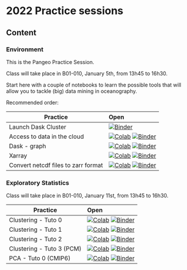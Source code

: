 # 2022 Practice sessions

## Content

### Environment

This is the Pangeo Practice Session. 

Class will take place in B01-010, January 5th, from 13h45 to 16h30.

Start here with a couple of notebooks to learn the possible tools that will allow you to tackle (big) data mining in oceanography.

Recommended order:

| Practice | Open |
|------------|:--------------|
| Launch Dask Cluster | [![Binder](https://img.shields.io/static/v1.svg?logo=Jupyter&label=Binder&message=Open+notebook&color=blue)](https://mybinder.org/v2/gh/obidam/ds2-2022/main?labpath=practice%2Fenvironment%2F01-Launch_Dask_Cluster.ipynb) |
| Access to data in the cloud | [![Colab](https://img.shields.io/static/v1?label=Google&message=Open+with+Colab&color=blue&style=plastic&logo=google-colab)](https://colab.research.google.com/github/obidam/ds2-2020/blob/ds2-2021/practice/environment/02-Access_to_data_in_the_cloud.ipynb) [![Binder](https://img.shields.io/static/v1.svg?logo=Jupyter&label=Binder&message=Open+notebook&color=blue)](https://mybinder.org/v2/gh/obidam/ds2-2022/main?labpath=practice%2Fenvironment%2F02-Access_to_data_in_the_cloud.ipynb) |
| Dask - graph | [![Colab](https://img.shields.io/static/v1?label=Google&message=Open+with+Colab&color=blue&style=plastic&logo=google-colab)](https://colab.research.google.com/github/obidam/ds2-2020/blob/ds2-2021/practice/environment/03-Dask_Graph.ipynb) [![Binder](https://img.shields.io/static/v1.svg?logo=Jupyter&label=Binder&message=Open+notebook&color=blue)](https://mybinder.org/v2/gh/obidam/ds2-2022/main?labpath=practice%2Fenvironment%2F03-Dask_Graph.ipynb) |
| Xarray | [![Colab](https://img.shields.io/static/v1?label=Google&message=Open+with+Colab&color=blue&style=plastic&logo=google-colab)](https://colab.research.google.com/github/obidam/ds2-2020/blob/ds2-2021/practice/environment/04-Xarray_Getting_started.ipynb) [![Binder](https://img.shields.io/static/v1.svg?logo=Jupyter&label=Binder&message=Open+notebook&color=blue)](https://mybinder.org/v2/gh/obidam/ds2-2022/main?labpath=practice%2Fenvironment%2F04-Xarray_Getting_started.ipynb) |
| Convert netcdf files to zarr format | [![Colab](https://img.shields.io/static/v1?label=Google&message=Open+with+Colab&color=blue&style=plastic&logo=google-colab)](https://colab.research.google.com/github/obidam/ds2-2020/blob/ds2-2021/practice/environment/05-Convert_netcdf_to_zarr.ipynb) [![Binder](https://img.shields.io/static/v1.svg?logo=Jupyter&label=Binder&message=Open+notebook&color=blue)](https://mybinder.org/v2/gh/obidam/ds2-2022/main?labpath=practice%2Fenvironment%2F05-Convert_netcdf_to_zarr.ipynb) |

### Exploratory Statistics

Class will take place in B01-010, January 11st, from 13h45 to 16h30.

| Practice | Open |
|------------|:--------------|
| Clustering - Tuto 0 | [![Colab](https://img.shields.io/static/v1?label=Google&message=Open+with+Colab&color=blue&style=plastic&logo=google-colab)](https://colab.research.google.com/github/obidam/ds2-2022/blob/main/practice/exploratory_statitics/Clustering-Tuto-0.ipynb) [![Binder](https://img.shields.io/static/v1.svg?logo=Jupyter&label=Binder&message=Open+notebook&color=blue)](https://binder.pangeo.io/v2/gh/obidam/ds2-2022/?filepath=practice%2Fexploratory_statitics%2FClustering-Tuto-0.ipynb&urlpath=lab) |
| Clustering - Tuto 1 | [![Colab](https://img.shields.io/static/v1?label=Google&message=Open+with+Colab&color=blue&style=plastic&logo=google-colab)](https://colab.research.google.com/github/obidam/ds2-2022/blob/main/practice/exploratory_statitics/Clustering-Tuto-1.ipynb) [![Binder](https://img.shields.io/static/v1.svg?logo=Jupyter&label=Binder&message=Open+with+Pangeo&color=blue)](https://binder.pangeo.io/v2/gh/obidam/ds2-2020/ds2-2021?filepath=practice%2Fexploratory_statitics%2FClustering-Tuto-1.ipynb&urlpath=lab) |
| Clustering - Tuto 2 | [![Colab](https://img.shields.io/static/v1?label=Google&message=Open+with+Colab&color=blue&style=plastic&logo=google-colab)](https://colab.research.google.com/github/obidam/ds2-2022/blob/main/practice/exploratory_statitics/Clustering-Tuto-2.ipynb) [![Binder](https://img.shields.io/static/v1.svg?logo=Jupyter&label=Binder&message=Open+with+Pangeo&color=blue)](https://binder.pangeo.io/v2/gh/obidam/ds2-2020/ds2-2021?filepath=practice%2Fexploratory_statitics%2FClustering-Tuto-2.ipynb&urlpath=lab) |
| Clustering - Tuto 3 (PCM)| [![Colab](https://img.shields.io/static/v1?label=Google&message=Open+with+Colab&color=blue&style=plastic&logo=google-colab)](https://colab.research.google.com/github/obidam/ds2-2022/blob/main/practice/exploratory_statitics/Clustering-Tuto-3-PCM.ipynb) [![Binder](https://img.shields.io/static/v1.svg?logo=Jupyter&label=Binder&message=Open+with+Pangeo&color=blue)](https://binder.pangeo.io/v2/gh/obidam/ds2-2020/ds2-2021?filepath=practice%2Fexploratory_statitics%2FClustering-Tuto-3-PCM.ipynb&urlpath=lab) |
| PCA - Tuto 0 (CMIP6) | [![Colab](https://img.shields.io/static/v1?label=Google&message=Open+with+Colab&color=blue&style=plastic&logo=google-colab)](https://colab.research.google.com/github/obidam/ds2-2022/blob/main/practice/exploratory_statitics/PCA-Tuto-0.ipynb) [![Binder](https://img.shields.io/static/v1.svg?logo=Jupyter&label=Binder&message=Open+with+Pangeo&color=blue)](https://binder.pangeo.io/v2/gh/obidam/ds2-2020/ds2-2021?filepath=practice%2Fexploratory_statitics%2FPCA-Tuto-0.ipynb&urlpath=lab) |